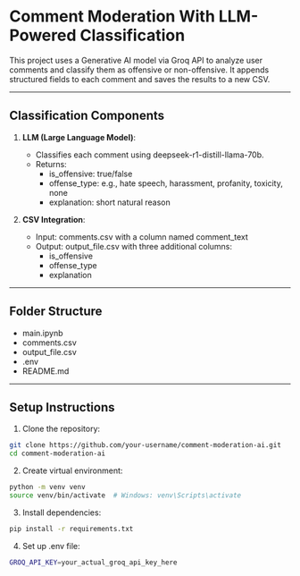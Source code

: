 # Comment Moderation With LLM-Powered Classification

This project uses a Generative AI model via Groq API to analyze user comments and classify them as offensive or non-offensive. It appends structured fields to each comment and saves the results to a new CSV.

---

## Classification Components

1. **LLM (Large Language Model)**:
   - Classifies each comment using deepseek-r1-distill-llama-70b.
   - Returns:
     - is_offensive: true/false
     - offense_type: e.g., hate speech, harassment, profanity, toxicity, none
     - explanation: short natural reason

2. **CSV Integration**:
   - Input: comments.csv with a column named comment_text
   - Output: output_file.csv with three additional columns:
     - is_offensive
     - offense_type
     - explanation

---

## Folder Structure

- main.ipynb
- comments.csv
- output_file.csv
- .env
- README.md

---

## Setup Instructions

1. Clone the repository:
```bash
git clone https://github.com/your-username/comment-moderation-ai.git
cd comment-moderation-ai
```

2. Create virtual environment:
```bash
python -m venv venv
source venv/bin/activate  # Windows: venv\Scripts\activate
```

3. Install dependencies:
```bash
pip install -r requirements.txt
```

4. Set up .env file:
```bash
GROQ_API_KEY=your_actual_groq_api_key_here
```
